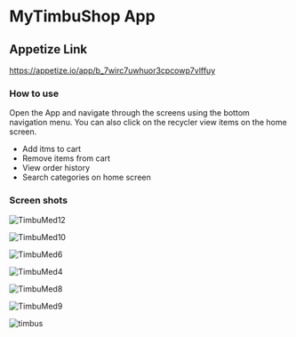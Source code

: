 # MyTimbuShop App

## Appetize Link
https://appetize.io/app/b_7wirc7uwhuor3cpcowp7vlffuy

### How to use
Open the App and navigate through the screens using the bottom navigation menu. You can also click on the recycler view items on the home screen. 
- Add itms to cart
- Remove items from cart
- View order history
- Search categories on home screen

 ### Screen shots
![TimbuMed12](https://github.com/user-attachments/assets/8a54f3ce-fb9c-4a54-bdff-3a91d35f6e52)

![TimbuMed10](https://github.com/user-attachments/assets/ce79382b-65bf-4ff5-adcf-db6748230f13)

![TimbuMed6](https://github.com/user-attachments/assets/97e0b213-5fa6-4a2b-b404-496b05e5cee3)

![TimbuMed4](https://github.com/user-attachments/assets/f0d9612e-a090-4bf5-be03-008ea4591e3d)

![TimbuMed8](https://github.com/user-attachments/assets/8d64cb18-ce79-474d-a9cc-3a0533deb66e)

![TimbuMed9](https://github.com/user-attachments/assets/1ea693e1-d04b-4f1c-b705-661d56efbf78)

![timbus](https://github.com/user-attachments/assets/024ebd06-dc0a-4e05-abca-3dea04ec2b41)






